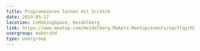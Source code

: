 ```yaml
---
title: Programmieren lernen mit Scratch
date: 2019-05-17
location: CoMakingSpace, Heidelberg
link: https://www.meetup.com/Heidelberg-Makers-Meetup/events/sqcflqyzhbwb/
usergroup: makershd
type: usergroup
---
```

